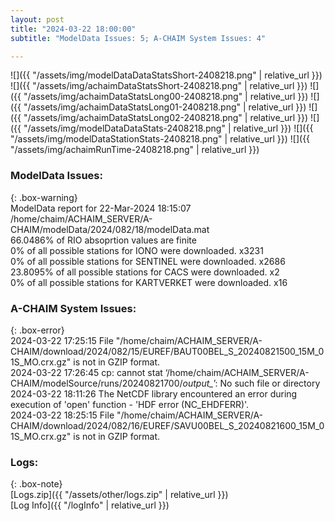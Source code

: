 ```yaml
---
layout: post
title: "2024-03-22 18:00:00"
subtitle: "ModelData Issues: 5; A-CHAIM System Issues: 4"

---
```


![]({{ "/assets/img/modelDataDataStatsShort-2408218.png" | relative_url }})
![]({{ "/assets/img/achaimDataStatsShort-2408218.png" | relative_url }})
![]({{ "/assets/img/achaimDataStatsLong00-2408218.png" | relative_url }})
![]({{ "/assets/img/achaimDataStatsLong01-2408218.png" | relative_url }})
![]({{ "/assets/img/achaimDataStatsLong02-2408218.png" | relative_url }})
![]({{ "/assets/img/modelDataDataStats-2408218.png" | relative_url }})
![]({{ "/assets/img/modelDataStationStats-2408218.png" | relative_url }})
![]({{ "/assets/img/achaimRunTime-2408218.png" | relative_url }})


### ModelData Issues:  
  
{: .box-warning}  
 ModelData report for 22-Mar-2024 18:15:07   
 /home/chaim/ACHAIM_SERVER/A-CHAIM/modelData/2024/082/18/modelData.mat   
 66.0486% of RIO absoprtion values are finite   
 0% of all possible stations for IONO were downloaded. x3231   
 0% of all possible stations for SENTINEL were downloaded. x2686   
 23.8095% of all possible stations for CACS were downloaded. x2   
 0% of all possible stations for KARTVERKET were downloaded. x16   
  
### A-CHAIM System Issues:  
  
{: .box-error}  
2024-03-22 17:25:15 File "/home/chaim/ACHAIM_SERVER/A-CHAIM/download/2024/082/15/EUREF/BAUT00BEL_S_20240821500_15M_01S_MO.crx.gz" is not in GZIP format.  
2024-03-22 17:26:45 cp: cannot stat ‘/home/chaim/ACHAIM_SERVER/A-CHAIM/modelSource/runs/20240821700/*output_*’: No such file or directory  
2024-03-22 18:11:26 The NetCDF library encountered an error during execution of 'open' function - 'HDF error (NC_EHDFERR)'.  
2024-03-22 18:25:15 File "/home/chaim/ACHAIM_SERVER/A-CHAIM/download/2024/082/16/EUREF/SAVU00BEL_S_20240821600_15M_01S_MO.crx.gz" is not in GZIP format.  

### Logs:  
  
{: .box-note}  
[Logs.zip]({{ "/assets/other/logs.zip" | relative_url }})  
[Log Info]({{ "/logInfo" | relative_url }})  
